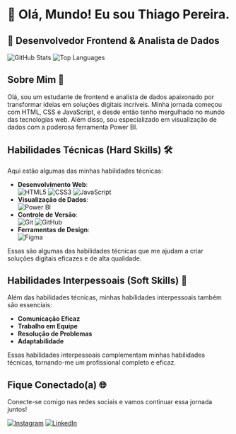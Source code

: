 # 👋 Olá, Mundo! Eu sou Thiago Pereira.

## 💼 Desenvolvedor Frontend & Analista de Dados

![GitHub Stats](https://github-readme-stats.vercel.app/api?username=pereirathiagos&show_icons=true&theme=tokyonight&include_all_commits=true&count_private=true)
![Top Languages](https://github-readme-stats.vercel.app/api/top-langs/?username=pereirathiagos&layout=compact&langs_count=8&theme=tokyonight)

## Sobre Mim 🚀

Olá, sou um estudante de frontend e analista de dados apaixonado por transformar ideias em soluções digitais incríveis. Minha jornada começou com HTML, CSS e JavaScript, e desde então tenho mergulhado no mundo das tecnologias web. Além disso, sou especializado em visualização de dados com a poderosa ferramenta Power BI.

## Habilidades Técnicas (Hard Skills) 🛠️

Aqui estão algumas das minhas habilidades técnicas:

- **Desenvolvimento Web**:<br> 
  ![HTML5](https://img.shields.io/badge/-HTML5-E34F26?style=flat-square&logo=html5&logoColor=white)
  ![CSS3](https://img.shields.io/badge/-CSS3-1572B6?style=flat-square&logo=css3)
  ![JavaScript](https://img.shields.io/badge/-JavaScript-F7DF1E?style=flat-square&logo=javascript&logoColor=black)
- **Visualização de Dados**: <br>
  ![Power BI](https://img.shields.io/badge/-Power%20BI-F2C811?style=flat-square&logo=powerbi&logoColor=black)
- **Controle de Versão**: <br>
  ![Git](https://img.shields.io/badge/-Git-F05032?style=flat-square&logo=git&logoColor=white)
  ![GitHub](https://img.shields.io/badge/-GitHub-181717?style=flat-square&logo=github&logoColor=white)
- **Ferramentas de Design**: <br>
  ![Figma](https://img.shields.io/badge/-Figma-F24E1E?style=flat-square&logo=figma&logoColor=white)

Essas são algumas das habilidades técnicas que me ajudam a criar soluções digitais eficazes e de alta qualidade.

## Habilidades Interpessoais (Soft Skills) 🤝

Além das habilidades técnicas, minhas habilidades interpessoais também são essenciais:

- **Comunicação Eficaz**
- **Trabalho em Equipe**
- **Resolução de Problemas**
- **Adaptabilidade**

Essas habilidades interpessoais complementam minhas habilidades técnicas, tornando-me um profissional completo e eficaz.

## Fique Conectado(a) 🌐

Conecte-se comigo nas redes sociais e vamos continuar essa jornada juntos!

[![Instagram](https://img.shields.io/badge/-Instagram-E4405F?style=flat-square&logo=instagram&logoColor=white)](https://instagram.com/trspereira)
[![LinkedIn](https://img.shields.io/badge/-LinkedIn-0077B5?style=flat-square&logo=linkedin&logoColor=white)](https://www.linkedin.com/in/trspereira)
